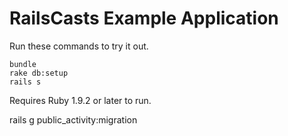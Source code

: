 # RailsCasts Example Application

Run these commands to try it out.

```
bundle
rake db:setup
rails s
```

Requires Ruby 1.9.2 or later to run.


rails g public_activity:migration
